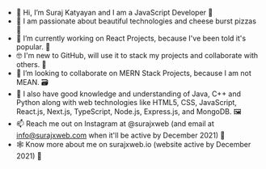 - 👋 Hi, I’m Suraj Katyayan and I am a JavaScript Developer 💖
- 👀 I am passionate about beautiful technologies and cheese burst pizzas 🍕 
- 🌱 I’m currently working on React Projects, because I've been told it's popular. 🍾
- 🤓 I'm new to GitHub, will use it to stack my projects and collaborate with others. 🤝
- 💞️ I’m looking to collaborate on MERN Stack Projects, because I am not MEAN. 🗃️
- 🧠 I also have good knowledge and understanding of Java, C++ and Python along with web technologies like HTML5, CSS, JavaScript, React.js, Next.js, TypeScript, Node.js, Express.js, and MongoDB. 🖼️
- 📫 Reach me out on Instagram at @surajxweb (and email at info@surajxweb.com when it'll be active by December 2021) 💌
- 🕸️ Know more about me on surajxweb.io (website active by December 2021) 🍰

<!---
surajxweb-io/surajxweb-io is a ✨ special ✨ repository because its `README.md` (this file) appears on your GitHub profile.
You can click the Preview link to take a look at your changes.
--->
